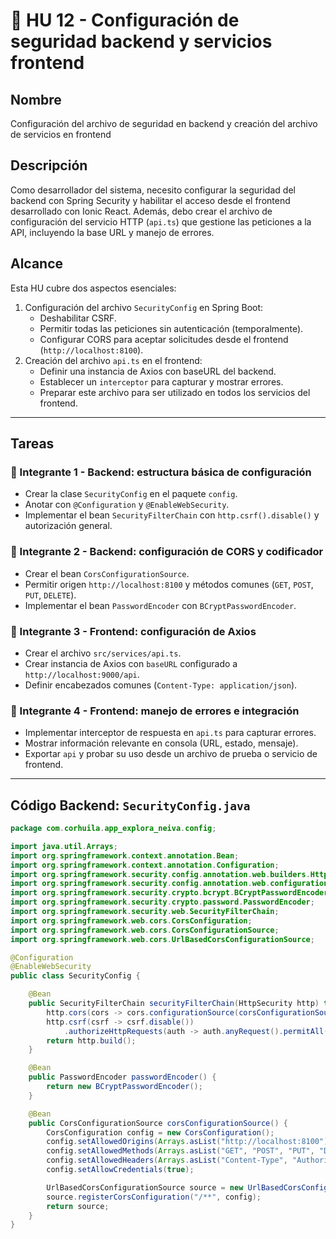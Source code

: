 # 🔐 HU 12 - Configuración de seguridad backend y servicios frontend

## Nombre
Configuración del archivo de seguridad en backend y creación del archivo de servicios en frontend

## Descripción
Como desarrollador del sistema, necesito configurar la seguridad del backend con Spring Security y habilitar el acceso desde el frontend desarrollado con Ionic React. Además, debo crear el archivo de configuración del servicio HTTP (`api.ts`) que gestione las peticiones a la API, incluyendo la base URL y manejo de errores.

## Alcance
Esta HU cubre dos aspectos esenciales:
1. Configuración del archivo `SecurityConfig` en Spring Boot:
   - Deshabilitar CSRF.
   - Permitir todas las peticiones sin autenticación (temporalmente).
   - Configurar CORS para aceptar solicitudes desde el frontend (`http://localhost:8100`).
2. Creación del archivo `api.ts` en el frontend:
   - Definir una instancia de Axios con baseURL del backend.
   - Establecer un `interceptor` para capturar y mostrar errores.
   - Preparar este archivo para ser utilizado en todos los servicios del frontend.

---

## Tareas

### 👤 Integrante 1 - Backend: estructura básica de configuración
- Crear la clase `SecurityConfig` en el paquete `config`.
- Anotar con `@Configuration` y `@EnableWebSecurity`.
- Implementar el bean `SecurityFilterChain` con `http.csrf().disable()` y autorización general.

### 👤 Integrante 2 - Backend: configuración de CORS y codificador
- Crear el bean `CorsConfigurationSource`.
- Permitir origen `http://localhost:8100` y métodos comunes (`GET`, `POST`, `PUT`, `DELETE`).
- Implementar el bean `PasswordEncoder` con `BCryptPasswordEncoder`.

### 👤 Integrante 3 - Frontend: configuración de Axios
- Crear el archivo `src/services/api.ts`.
- Crear instancia de Axios con `baseURL` configurado a `http://localhost:9000/api`.
- Definir encabezados comunes (`Content-Type: application/json`).

### 👤 Integrante 4 - Frontend: manejo de errores e integración
- Implementar interceptor de respuesta en `api.ts` para capturar errores.
- Mostrar información relevante en consola (URL, estado, mensaje).
- Exportar `api` y probar su uso desde un archivo de prueba o servicio de frontend.

---

## Código Backend: `SecurityConfig.java`

```java
package com.corhuila.app_explora_neiva.config;

import java.util.Arrays;
import org.springframework.context.annotation.Bean;
import org.springframework.context.annotation.Configuration;
import org.springframework.security.config.annotation.web.builders.HttpSecurity;
import org.springframework.security.config.annotation.web.configuration.EnableWebSecurity;
import org.springframework.security.crypto.bcrypt.BCryptPasswordEncoder;
import org.springframework.security.crypto.password.PasswordEncoder;
import org.springframework.security.web.SecurityFilterChain;
import org.springframework.web.cors.CorsConfiguration;
import org.springframework.web.cors.CorsConfigurationSource;
import org.springframework.web.cors.UrlBasedCorsConfigurationSource;

@Configuration
@EnableWebSecurity
public class SecurityConfig {

    @Bean
    public SecurityFilterChain securityFilterChain(HttpSecurity http) throws Exception {
        http.cors(cors -> cors.configurationSource(corsConfigurationSource()));
        http.csrf(csrf -> csrf.disable())
            .authorizeHttpRequests(auth -> auth.anyRequest().permitAll());
        return http.build();
    }

    @Bean
    public PasswordEncoder passwordEncoder() {
        return new BCryptPasswordEncoder();
    }

    @Bean
    public CorsConfigurationSource corsConfigurationSource() {
        CorsConfiguration config = new CorsConfiguration();
        config.setAllowedOrigins(Arrays.asList("http://localhost:8100"));
        config.setAllowedMethods(Arrays.asList("GET", "POST", "PUT", "DELETE"));
        config.setAllowedHeaders(Arrays.asList("Content-Type", "Authorization"));
        config.setAllowCredentials(true);

        UrlBasedCorsConfigurationSource source = new UrlBasedCorsConfigurationSource();
        source.registerCorsConfiguration("/**", config);
        return source;
    }
}
